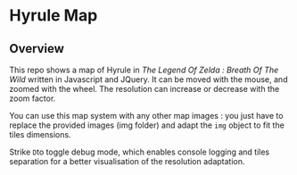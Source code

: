 Hyrule Map
===================

Overview
-------
This repo shows a map of Hyrule in *The Legend Of Zelda : Breath Of The Wild* written in Javascript and JQuery. It can be moved with the mouse, and zoomed with the wheel. The resolution can increase or decrease with the zoom factor. 

You can use this map system with any other map images : you just have to replace the provided images (img folder) and adapt the `img` object to fit the tiles dimensions. 

Strike `D`to toggle debug mode, which enables console logging and tiles separation for a better visualisation of the resolution adaptation. 


